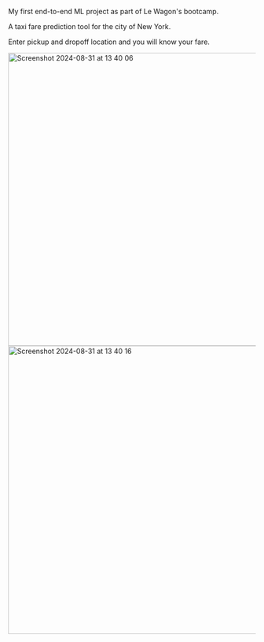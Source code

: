 My first end-to-end ML project as part of Le Wagon's bootcamp. 

A taxi fare prediction tool for the city of New York. 

Enter pickup and dropoff location and you will know your fare.

<img width="596" alt="Screenshot 2024-08-31 at 13 40 06" src="https://github.com/user-attachments/assets/e8c42080-f868-49ad-bc7f-5a083656cf7e">

<img width="586" alt="Screenshot 2024-08-31 at 13 40 16" src="https://github.com/user-attachments/assets/b5ac7381-ef1e-43e4-bc18-ec67f9ab9762">
